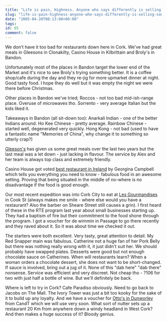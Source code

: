 ```yaml
---
title: "Life is pain, Highness. Anyone who says differently is selling something."
slug: "life-is-pain-highness-anyone-who-says-differently-is-selling-something"
date: "2005-04-20T08:13:00+00:00"
tags:
id: 65
comment: false
---
```


We don't have it too bad for restaurants down here in Cork. We've had great meals in Gleesons in Clonakilty, Casino House in Kilbrittain and Broly's in Bandon.

Unfortunately most of the places in Bandon target the lower end of the Market and it's nice to see Broly's trying something better. It is a coffee shop/cafe during the day and they re-jig for more upmarket dinner at night. Good tasty food. I hope they do well but it was empty the night we were there before Christmas.

Other places in Bandon we've tried; Roccos - not too bad mid-ish-range place. Overuse of microwaves tho. Sorrento - very average Italian but the kids liked it.

Takeaways in Bandon (all sit-down too): Anarkali Indian - one of the better Indians around. Ho Kee Chinese - pretty average. Rainbow Chinese - started well, degenerated very quickly. Hong Kong - not bad (used to have a fantastic name "Memories of China", why change it to something so utterly crap?)

[Gleeson's](http://www.gleesons.ie/) has given us some great meals over the last two years but the last meal was a let down - just lacking in flavour. The service by Alex and her team is always top class and extremely friendly.

Casino House got voted [best restaurant in Ireland](http://www.ireland-guide.com/awards/2.asp) by Georgina Campbell which tells you everything you need to know - fabulous food in an awesome setting. Proving that being situated in the middle of no-where is no disadvantage if the food is good enough.

Our most recent expedition was into Cork City to eat at [Les Gourmandises](http://www.lesgourmandises.ie/aboutus.htm) in Cook St (always makes me smile - where else would you have a restaurant? Also the barber on Sheare Street still causes a grin). I first heard of these in the RTE program last year about small businesses starting up. They had a baptism of fire but their commitment to the food shone through the program. I got a voucher for de wimmin in Passage to go there recently and they raved about it. So it was about time we checked it out.

The starters were both excellent. Very tasty, great attention to detail. My Red Snapper main was fabulous. Catherine not a huge fan of her Pork Belly but there was nothing really wrong with it, it just didn't suit her. We should probably have swapped plates. Desserts were good but not enough chocolate sauce on Catherines. When will restaurants learn? When a woman orders a chocolate dessert, she does not want to be short-changed. If sauce is involved, bring out a jug of it. None of this "dab here" "dab there" nonsense. Service was efficient and very discreet. Not cheap tho - ?106 for two with just half a bottle of wine. But we'll definitely be back.

Where is left to try in Cork? Cafe Paradiso obviously. Need to go back to Jacobs on The Mall. The Ivory Tower was just a bit too kooky for the sake of it to build up any loyalty. And we have a voucher for [Otto's in Dunworley](http://ottos-creative-catering.com/) from CandT which we will use very soon. What sort of nutter sets up a restaurant 20 Km from anywhere down a windy headland in West Cork? And then makes a huge success of it? Bloody genius.
